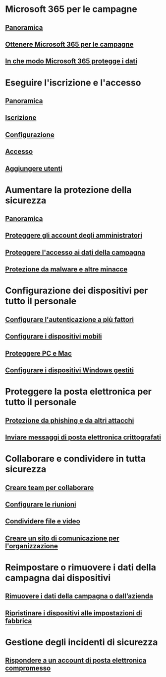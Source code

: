 # Microsoft 365 per le campagne
## [Panoramica](index.md)
## [Ottenere Microsoft 365 per le campagne](get-microsoft-365-campaigns.md)
## [In che modo Microsoft 365 protegge i dati](m365-campaigns-users.md)

# Eseguire l'iscrizione e l'accesso
## [Panoramica](microsoft-365-campaigns-setup-overview.md)
## [Iscrizione](m365-campaigns-sign-up.md)
## [Configurazione](../business/set-up.md?toc=/microsoft-365/campaigns/toc.json)
## [Accesso](m365-campaigns-sign-in.md)
## [Aggiungere utenti](../business/add-users-m365b.md?toc=/microsoft-365/campaigns/toc.json)

# Aumentare la protezione della sicurezza
## [Panoramica](m365-campaigns-security-overview.md)
## [Proteggere gli account degli amministratori](m365-campaigns-protect-admin-accounts.md)
## [Proteggere l'accesso ai dati della campagna](m365-campaigns-conditional-access.md)
## [Protezione da malware e altre minacce](m365-campaigns-increase-protection.md) 

# Configurazione dei dispositivi per tutto il personale
## [Configurare l'autenticazione a più fattori](m365-campaigns-multifactor-authenication.md)
## [Configurare i dispositivi mobili](../business/set-up-mobile-devices.md?toc=/microsoft-365/campaigns/toc.json)
## [Proteggere PC e Mac](m365-campaigns-protect-pcs-macs.md)
## [Configurare i dispositivi Windows gestiti](../business/set-up-windows-devices.md?toc=/microsoft-365/campaigns/toc.json)

# Proteggere la posta elettronica per tutto il personale
## [Protezione da phishing e da altri attacchi](m365-campaigns-phishing-and-attacks.md)
## [Inviare messaggi di posta elettronica crittografati](send-encrypted-email.md)

# Collaborare e condividere in tutta sicurezza
## [Creare team per collaborare](create-teams-for-collaboration.md)
## [Configurare le riunioni](set-up-meetings.md)
## [Condividere file e video](share-files-and-videos.md)
## [Creare un sito di comunicazione per l'organizzazione](create-communications-site.md)

# Reimpostare o rimuovere i dati della campagna dai dispositivi 
## [Rimuovere i dati della campagna o dall’azienda](../business/remove-company-data.md?toc=/microsoft-365/campaigns/toc.json)
## [Ripristinare i dispositivi alle impostazioni di fabbrica](../business/reset-devices-to-factory-settings.md?toc=/microsoft-365/campaigns/toc.json)

# Gestione degli incidenti di sicurezza
## [Rispondere a un account di posta elettronica compromesso](../compliance/responding-to-a-compromised-email-account?toc=/microsoft-365/campaigns/toc.json)
